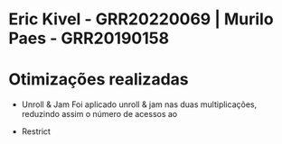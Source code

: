 # Eric Kivel - GRR20220069 | Murilo Paes - GRR20190158

# Otimizações realizadas

- Unroll & Jam
  Foi aplicado unroll & jam nas duas multiplicações, reduzindo assim o
  número de acessos ao

- Restrict
  
